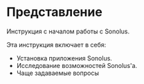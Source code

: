 # Представление

Инструкция с началом работы с Sonolus.

Эта инструкция включает в себя:

- Установка приложения Sonolus.
- Исследование возможностей Sonolus'а.
- Чаще задаваемые вопросы
